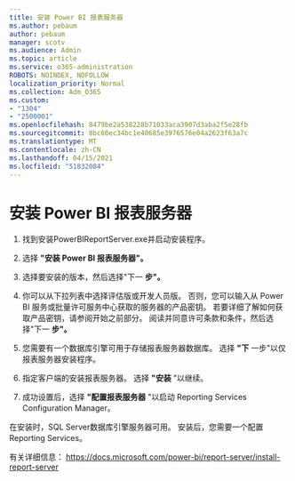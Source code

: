 ```yaml
---
title: 安装 Power BI 报表服务器
ms.author: pebaum
author: pebaum
manager: scotv
ms.audience: Admin
ms.topic: article
ms.service: o365-administration
ROBOTS: NOINDEX, NOFOLLOW
localization_priority: Normal
ms.collection: Adm_O365
ms.custom:
- "1304"
- "2500001"
ms.openlocfilehash: 8479be2a538228b71033aca3907d3aba2f5e28fb
ms.sourcegitcommit: 8bc60ec34bc1e40685e3976576e04a2623f63a7c
ms.translationtype: MT
ms.contentlocale: zh-CN
ms.lasthandoff: 04/15/2021
ms.locfileid: "51832084"
---
```

# <a name="install-power-bi-report-server"></a>安装 Power BI 报表服务器

1. 找到安装PowerBIReportServer.exe并启动安装程序。

2. 选择 **"安装 Power BI 报表服务器"。**

3. 选择要安装的版本，然后选择"下一 **步"。**

4. 你可以从下拉列表中选择评估版或开发人员版。  否则，您可以输入从 Power BI 服务或批量许可服务中心获取的服务器的产品密钥。 若要详细了解如何获取产品密钥，请参阅开始之前部分。 阅读并同意许可条款和条件，然后选择"下一 **步"。**

5. 您需要有一个数据库引擎可用于存储报表服务器数据库。 选择 **"下** 一步"以仅报表服务器安装程序。

6. 指定客户端的安装报表服务器。 选择 **"安装** "以继续。

7. 成功设置后，选择 **"配置报表服务器** "以启动 Reporting Services Configuration Manager。

在安装时，SQL Server数据库引擎服务器可用。 安装后，您需要一个配置 Reporting Services。

有关详细信息： https://docs.microsoft.com/power-bi/report-server/install-report-server
